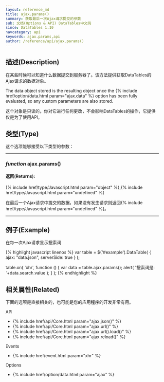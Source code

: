 ```yaml
---
layout: reference_md
title: ajax.params()
summary: 获取最后一次Ajax请求提交的参数
sub: 文档(Options & API) DataTables中文网
since: DataTables 1.10
navcategory: api
keywords: ajax.params,api
author: /reference/api/ajax.params()
---
```




## 描述(Description)

在某些时候可以知道什么数据提交到服务器了。该方法提供获取DataTables的Ajax请求的数据对象。

The data object stored is the resulting object once the {% include href/option/data.html param="ajax.data" %} 
option has been fully evaluated, so any custom parameters are also stored.

这个对象是只读的，你对它进行任何更改，不会影响DataTables的操作，它提供仅是为了使用API。



## 类型(Type)
这个选项能够接受以下类型的参数：

---

### _function_ **ajax.params()**

#### 返回(Returns):

{% include href/type/Javascript.html param="object" %},{% include href/type/Javascript.html param="undefined" %}

在最后一个Ajax请求中提交的数据，如果没有发生请求则返回{% include href/type/Javascript.html param="undefined" %}。

---
    
    
## 例子(Example)
在每一次Ajax请求显示搜索词

{% highlight javascript linenos %}
var table = $('#example').DataTable( {
    ajax: "data.json",
    serverSide: true
} );
 
table.on( 'xhr', function () {
    var data = table.ajax.params();
    alert( '搜索词是: '+data.search.value );
} );
{% endhighlight %}



## 相关属性(Related)
下面的选项是直接相关的，也可能是您的应用程序的开发非常有用。

API

- {% include href/api/Core.html param="ajax.json()" %}
- {% include href/api/Core.html param="ajax.url()" %}
- {% include href/api/Core.html param="ajax.url().load()" %}
- {% include href/api/Core.html param="ajax.reload()" %}


Events

- {% include href/event.html param="xhr" %}


Options

- {% include href/option/data.html param="ajax" %}

